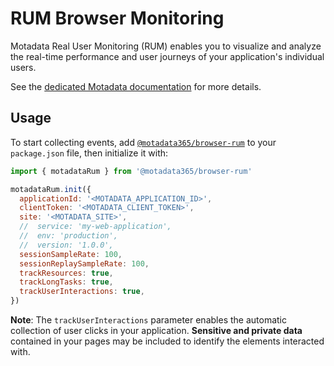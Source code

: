 # RUM Browser Monitoring

Motadata Real User Monitoring (RUM) enables you to visualize and analyze the real-time performance and user journeys of your application's individual users.

See the [dedicated Motadata documentation][1] for more details.

## Usage

To start collecting events, add [`@motadata365/browser-rum`][2] to your `package.json` file, then initialize it with:

```javascript
import { motadataRum } from '@motadata365/browser-rum'

motadataRum.init({
  applicationId: '<MOTADATA_APPLICATION_ID>',
  clientToken: '<MOTADATA_CLIENT_TOKEN>',
  site: '<MOTADATA_SITE>',
  //  service: 'my-web-application',
  //  env: 'production',
  //  version: '1.0.0',
  sessionSampleRate: 100,
  sessionReplaySampleRate: 100,
  trackResources: true,
  trackLongTasks: true,
  trackUserInteractions: true,
})
```

**Note**: The `trackUserInteractions` parameter enables the automatic collection of user clicks in your application. **Sensitive and private data** contained in your pages may be included to identify the elements interacted with.

<!-- Note: all URLs should be absolute -->

[1]: https://docs.datadoghq.com/real_user_monitoring/browser
[2]: https://www.npmjs.com/package/@motadata365/browser-rum
